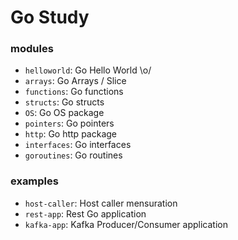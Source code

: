 # Go Study

### modules

- `helloworld`: Go Hello World \o/
- `arrays`: Go Arrays / Slice
- `functions`: Go functions
- `structs`: Go structs
- `OS`: Go OS package
- `pointers`: Go pointers
- `http`: Go http package
- `interfaces`: Go interfaces
- `goroutines`: Go routines


### examples
- `host-caller`: Host caller mensuration
- `rest-app`: Rest Go application
- `kafka-app`: Kafka Producer/Consumer application